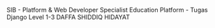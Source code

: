 SIB - Platform & Web Developer Specialist Education Platform - Tugas Django Level 1-3
DAFFA SHIDDIQ HIDAYAT
